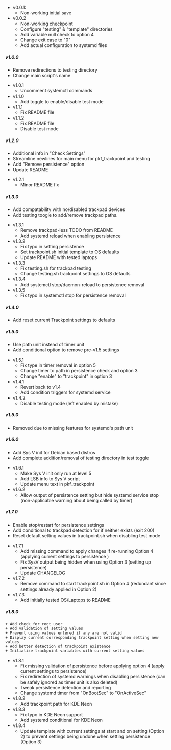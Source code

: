 - v0.0.1:
  + Non-working initial save
- v0.0.2
  + Non-working checkpoint
  + Configure "testing" & "template" directories
  + Add variable null check to option 4
  + Change exit case to "0"
  + Add actual configuration to systemd files
##### v1.0.0
  + Remove redirections to testing directory
  + Change main script's name
- v1.0.1
  + Uncomment systemctl commands
- v1.1.0
  + Add toggle to enable/disable test mode
- v1.1.1
  + Fix README file
- v1.1.2
  + Fix README file
  + Disable test mode
##### v1.2.0
  + Additional info in "Check Settings"
  + Streamline newlines for main menu for pkf_trackpoint and testing
  + Add "Remove persistence" option
  + Update README
- v1.2.1
  + Minor README fix
##### v1.3.0
  + Add compatability with no/disabled trackpad devices
  + Add testing toogle to add/remove trackpad paths.
- v1.3.1
  + Remove trackpad-less TODO from README
  + Add systemd reload when enabling persistence
- v1.3.2
  + Fix typo in setting persistence
  + Set trackpoint.sh initial template to OS defaults
  + Update README with tested laptops
- v1.3.3
  + Fix testing.sh for trackpad testing
  + Change testing.sh trackpoint settings to OS defaults
- v1.3.4
  + Add systemctl stop/daemon-reload to persistence removal
- v1.3.5
  + Fix typo in systemctl stop for persistence removal
##### v1.4.0
  + Add reset current Trackpoint settings to defaults
##### v1.5.0
  + Use path unit instead of timer unit
  + Add conditional option to remove pre-v1.5 settings
- v1.5.1
  + Fix type in timer removal in option 5
  + Change timer to path in persistence check and option 3
  + Change "enable" to "trackpoint" in option 3
- v1.4.1
  + Revert back to v1.4
  + Add condition triggers for systemd service
- v1.4.2
  + Disable testing mode (left enabled by mistake)
##### v1.5.0
  + Removed due to missing features for systemd's path unit
##### v1.6.0
  + Add Sys V init for Debian based distros
  + Add complete addition/removal of testing directory in test toggle
- v1.6.1
  + Make Sys V init only run at level 5
  + Add LSB info to Sys V script
  + Update menu text in pkf_trackpoint
- v1.6.2
  + Allow output of persistence setting but hide systemd service stop (non-applicable warning about being called by timer)
##### v1.7.0
  + Enable stop/restart for persistence settings
  + Add conditional to trackpad detection for if neither exists (exit 200)
  + Reset default setting values in trackpoint.sh when disabling test mode
- v1.7.1
  + Add missing command to apply changes if re-running Option 4 (applying current settings to persistence )
  + Fix SysV output being hidden when using Option 3 (setting up persistence)
  + Update CHANGELOG
- v1.7.2
  + Remove command to start trackpoint.sh in Option 4 (redundant since settings already applied in Option 2)
- v1.7.3
  + Add initially tested OS/Laptops to README
##### v1.8.0
    + Add check for root user
    + Add validation of setting values
    + Prevent using values entered if any are not valid
    + Display current corresponding trackpoint setting when setting new values
    + Add better detection of trackpoint existence
    + Initialize trackpoint variables with current setting values
  - v1.8.1
    + Fix missing validation of persistence before applying option 4 (apply current settings to persistence)
    + Fix redirection of systemd warnings when disabling persistence (can be safely ignored as timer unit is also deleted)
    + Tweak persistence detection and reporting
    + Change systemd timer from "OnBootSec" to "OnActiveSec"
  - v1.8.2
    + Add trackpoint path for KDE Neon
  - v1.8.3
    + Fix typo in KDE Neon support
    + Add systemd conditional for KDE Neon
  - v1.8.4
    + Update template with current settings at start and on setting (Option 2) to prevent settings being undone when setting persistence (Option 3)

